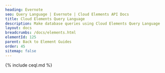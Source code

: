 ```yaml
---
heading: Evernote
seo: Query Language | Evernote | Cloud Elements API Docs
title: Cloud Elements Query Language
description: Make database queries using Cloud Elements Query Language.
layout: docs
breadcrumbs: /docs/elements.html
elementId: 125
parent: Back to Element Guides
order: 45
sitemap: false
---
```


{% include ceql.md %}
